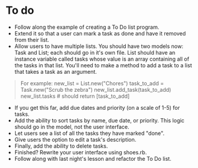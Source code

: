 # To do

* Follow along the example of creating a To Do list program.
* Extend it so that a user can mark a task as done and have it removed from their list.
* Allow users to have multiple lists. You should have two models now: Task and List; each should go in it's own file. List should have an instance variable called tasks whose value is an array containing all of the tasks in that list. You'll need to make a method to add a task to a list that takes a task as an argument.

> For example:
> new_list = List.new("Chores")
> task_to_add = Task.new("Scrub the zebra")
> new_list.add_task(task_to_add)
> new_list.tasks # should return [task_to_add]

* If you get this far, add due dates and priority (on a scale of 1-5) for tasks.
* Add the ability to sort tasks by name, due date, or priority. This logic should go in the model, not the user interface.
* Let users see a list of all the tasks they have marked "done".
* Give users the option to edit a task's description.
* Finally, add the ability to delete tasks.
* Finished? Rewrite your user interface using shoes.rb.
* Follow along with last night's lesson and refactor the To Do list.
